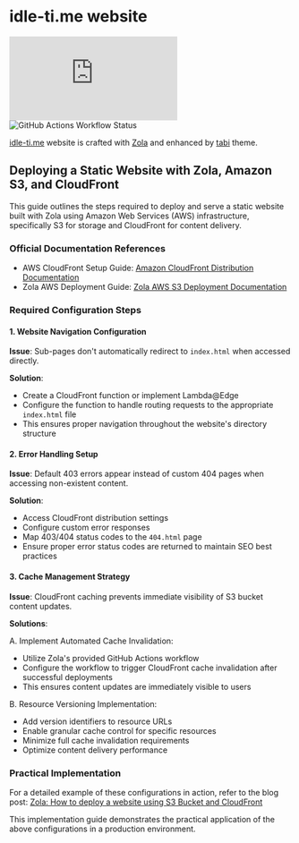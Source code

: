 # idle-ti.me website

![GitHub last commit (by committer)](https://img.shields.io/github/last-commit/be-next/idle-ti.me?logo=github)
![GitHub Actions Workflow Status](https://img.shields.io/github/actions/workflow/status/be-next/idle-ti.me/publish.yml?label=build%20%26%20publish)

[idle-ti.me](https://idle-ti.me) website is crafted with [Zola](https://www.getzola.org) and enhanced by [tabi](https://welpo.github.io/tabi) theme.

## Deploying a Static Website with Zola, Amazon S3, and CloudFront

This guide outlines the steps required to deploy and serve a static website built with Zola using Amazon Web Services (AWS) infrastructure, specifically S3 for storage and CloudFront for content delivery.

### Official Documentation References

* AWS CloudFront Setup Guide: [Amazon CloudFront Distribution Documentation](https://docs.aws.amazon.com/Route53/latest/DeveloperGuide/getting-started-cloudfront-overview.html)
* Zola AWS Deployment Guide: [Zola AWS S3 Deployment Documentation](https://www.getzola.org/documentation/deployment/aws-s3/)

### Required Configuration Steps

#### 1. Website Navigation Configuration

**Issue**: Sub-pages don't automatically redirect to `index.html` when accessed directly.

**Solution**:

* Create a CloudFront function or implement Lambda@Edge
* Configure the function to handle routing requests to the appropriate `index.html` file
* This ensures proper navigation throughout the website's directory structure

#### 2. Error Handling Setup

**Issue**: Default 403 errors appear instead of custom 404 pages when accessing non-existent content.

**Solution**:

* Access CloudFront distribution settings
* Configure custom error responses
* Map 403/404 status codes to the `404.html` page
* Ensure proper error status codes are returned to maintain SEO best practices

#### 3. Cache Management Strategy

**Issue**: CloudFront caching prevents immediate visibility of S3 bucket content updates.

**Solutions**:

A. Implement Automated Cache Invalidation:

* Utilize Zola's provided GitHub Actions workflow
* Configure the workflow to trigger CloudFront cache invalidation after successful deployments
* This ensures content updates are immediately visible to users

B. Resource Versioning Implementation:

* Add version identifiers to resource URLs
* Enable granular cache control for specific resources
* Minimize full cache invalidation requirements
* Optimize content delivery performance

### Practical Implementation

For a detailed example of these configurations in action, refer to the blog post: [Zola: How to deploy a website using S3 Bucket and CloudFront](https://idle-ti.me/blog/zola-aws/)

This implementation guide demonstrates the practical application of the above configurations in a production environment.

